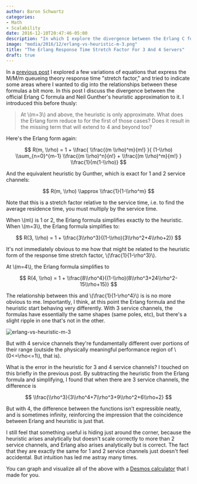 ```yaml
---
author: Baron Schwartz
categories:
- Math
- Scalability
date: 2016-12-10T20:47:46-05:00
description: "In which I explore the divergence between the Erlang C formula and Gunther's heuristic approximation."
image: "media/2016/12/erlang-vs-heuristic-m-3.png"
title: "The Erlang Response Time Stretch Factor For 3 And 4 Servers"
draft: true
---
```


In a [previous post](/blog/response-time-stretch-factor/) I explored a few
variations of equations that express the M/M/m queueing theory response time
"stretch factor," and tried to indicate some areas where I wanted to dig into
the relationships between these formulas a bit more. In this post I discuss the
divergence between the official Erlang C formula and Neil Gunther's heuristic
approximation to it. I introduced this before thusly:

> At \\(m=3\\) and above, the heuristic is only approximate. What does the Erlang
> form reduce to for the first of those cases? Does it result in the missing term
> that will extend to 4 and beyond too?

<!--more-->

Here's the Erlang form again:

$$
R(m, \\rho) = 1 + \\frac{ \\frac{(m \\rho)^m}{m!} }{ (1-\\rho) \\sum_{n=0}^{m-1} \\frac{(m \\rho)^n}{n!} + \\frac{(m \\rho)^m}{m!} } \\frac{1}{m(1-\\rho)}
$$

And the equivalent heuristic by Gunther, which is exact for 1 and 2 service
channels:

$$
R(m, \\rho) \\approx \\frac{1}{1-\\rho^m}
$$

Note that this is a stretch factor relative to the service time, i.e. to find
the average residence time, you must multiply by the service time.

When \\(m\\) is 1 or 2, the Erlang formula simplifies exactly to the heuristic.
When \\(m=3\\), the Erlang formula simplifies to:

$$
R(3, \\rho) = 1 + \\frac{3\\rho^3}{(1-\\rho)(3\\rho^2+4\\rho+2)}
$$

It's not immediately obvious to me how that might be related to the heuristic
form of the response time stretch factor, \\(\\frac{1}{1-\\rho^3}\\).

At \\(m=4\\), the Erlang formula simplifies to

$$
R(4, \\rho) = 1 + \\frac{8\\rho^4}{(1-\\rho)(8\\rho^3+24\\rho^2-15\\rho+15)}
$$

The relationship between this and \\(\\frac{1}{1-\\rho^4}\\) is is no more
obvious to me. Importantly, I think, at this point the Erlang formula and the
heuristic start behaving very differently. With 3 service channels, the formulas
have essentially the same shapes (same poles, etc), but there's a slight ripple
in one that's not in the other.

![erlang-vs-heuristic-m-3](/media/2016/12/erlang-vs-heuristic-m-3.png)

But with 4 service channels they're
fundamentally different over portions of their range (outside the physically
meaningful performance region of \\(0<=\\rho<=1\\), that is).

What is the error in the heuristic for 3 and 4 service channels? I touched on
this briefly in the previous post. By subtracting the heuristic from the
Erlang formula and simplifying, I found that when there are 3 service channels,
the difference is

$$
\\frac{\\rho^3}{3\\rho^4+7\\rho^3+9\\rho^2+6\\rho+2}
$$

But with 4, the difference between the functions isn't expressible neatly, and
is sometimes infinity, reinforcing the impression that the coincidence between
Erlang and heuristic is just that.

I still feel that something useful is hiding just around the corner, because the
heuristic arises analytically but doesn't scale correctly to more than 2 service
channels, and Erlang also arises analytically but is correct. The fact that they
are exactly the same for 1 and 2 service channels just doesn't feel accidental.
But intuition has led me astray many times.

You can graph and visualize all of the above with a [Desmos
calculator](https://www.desmos.com/calculator/kvffq77evl) that I made for you.
